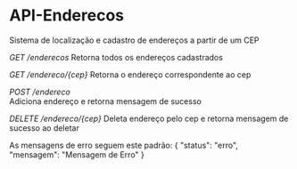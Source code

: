 # API-Enderecos 
Sistema de localização e cadastro de endereços a partir de um CEP

*GET /enderecos* 
Retorna todos os endereços cadastrados

*GET /endereco/{cep}* 
Retorna o endereço correspondente ao cep

*POST /endereco*   
Adiciona endereço e retorna mensagem de sucesso

*DELETE /endereco/{cep}*
Deleta endereço pelo cep e retorna mensagem de sucesso ao deletar


 As mensagens de erro seguem este padrão:
{
"status": "erro",   
"mensagem": "Mensagem de Erro" 
} 
